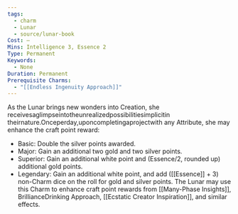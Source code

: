 ```yaml
---
tags:
  - charm
  - Lunar
  - source/lunar-book
Cost: —
Mins: Intelligence 3, Essence 2
Type: Permanent
Keywords:
  - None
Duration: Permanent
Prerequisite Charms:
  - "[[Endless Ingenuity Approach]]"
---
```

As the Lunar brings new wonders into Creation, she receivesaglimpseintotheunrealizedpossibilitiesimplicitin theirnature.Onceperday,uponcompletingaprojectwith any Attribute, she may enhance the craft point reward: 
-  Basic: Double the silver points awarded. 
-  Major: Gain an additional two gold and two silver points. 
-  Superior: Gain an additional white point and (Essence/2, rounded up) additional gold points. 
-  Legendary: Gain an additional white point, and add ([[Essence]] + 3) non-Charm dice on the roll for gold and silver points. The Lunar may use this Charm to enhance craft point rewards from [[Many-Phase Insights]], BrillianceDrinking Approach, [[Ecstatic Creator Inspiration]], and similar effects.